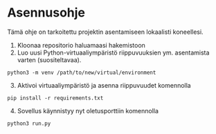 # Asennusohje

Tämä ohje on tarkoitettu projektin asentamiseen lokaalisti koneellesi.
1. Kloonaa repositorio haluamaasi hakemistoon
2. Luo uusi Python-virtuaaliympäristö riippuvuuksien ym. asentamista varten (suositeltavaa). 
```
python3 -m venv /path/to/new/virtual/environment
```
3. Aktivoi virtuaaliympäristö ja asenna riippuvuudet komennolla
```
pip install -r requirements.txt
```
4. Sovellus käynnistyy nyt oletusporttiin komennolla 
```
python3 run.py
```
